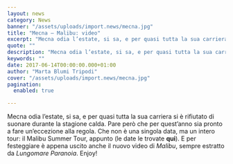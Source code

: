```yaml
---
layout: news
category: News
banner: "/assets/uploads/import.news/mecna.jpg"
title: "Mecna – Malibu: video"
excerpt: "Mecna odia l’estate, si sa, e per quasi tutta la sua carriera si è rifiutato di suonare durante la stagione calda. Pare però che per quest’anno sia pronto a fare un’eccezione alla regola. Che non è una singola data, ma un intero tour: il Malibu Summer Tour, appunto (le date le trovate qui). E per [&hellip"
quote: ""
description: "Mecna odia l’estate, si sa, e per quasi tutta la sua carriera si è rifiutato di suonare durante la stagione calda. Pare però che per quest’anno sia pronto a fare un’eccezione alla regola. Che non è una singola data, ma un intero tour: il Malibu Summer Tour, appunto (le date le trovate qui). E per [&hellip"
keywords: ""
date: 2017-06-14T00:00:00.000+01:00
author: "Marta Blumi Tripodi"
cover: "/assets/uploads/import.news/mecna.jpg"
pagination:
  enabled: true

---
```


Mecna odia l’estate, si sa, e per quasi tutta la sua carriera si è rifiutato di suonare durante la stagione calda. Pare però che per quest’anno sia pronto a fare un’eccezione alla regola. Che non è una singola data, ma un intero tour: il Malibu Summer Tour, appunto (le date le trovate **qui**). E per festeggiare è appena uscito anche il nuovo video di _Malibu_, sempre estratto da _Lungomare Paranoia_. Enjoy!